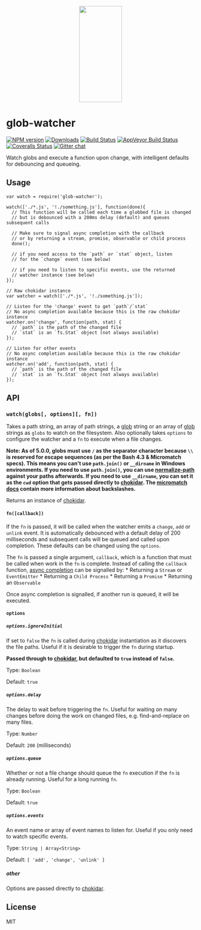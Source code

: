 <p align="center">
  <a href="http://gulpjs.com">
    <img height="257" width="114" src="https://raw.githubusercontent.com/gulpjs/artwork/master/gulp-2x.png">
  </a>
</p>

<h1 id="glob-watcher">glob-watcher</h1>

<p><a href="https://npmjs.com/package/glob-watcher"><img src="http://img.shields.io/npm/v/glob-watcher.svg" alt="NPM version" /></a> <a href="https://npmjs.com/package/glob-watcher"><img src="http://img.shields.io/npm/dm/glob-watcher.svg" alt="Downloads" /></a> <a href="https://travis-ci.org/gulpjs/glob-watcher"><img src="http://img.shields.io/travis/gulpjs/glob-watcher.svg?label=travis-ci" alt="Build Status" /></a> <a href="https://ci.appveyor.com/project/gulpjs/glob-watcher"><img src="https://img.shields.io/appveyor/ci/gulpjs/glob-watcher.svg?label=appveyor" alt="AppVeyor Build Status" /></a> <a href="https://coveralls.io/r/gulpjs/glob-watcher"><img src="http://img.shields.io/coveralls/gulpjs/glob-watcher/master.svg" alt="Coveralls Status" /></a> <a href="https://gitter.im/gulpjs/gulp"><img src="https://badges.gitter.im/gulpjs/gulp.png" alt="Gitter chat" /></a></p>

<p>Watch globs and execute a function upon change, with intelligent defaults for debouncing and queueing.</p>

<h2 id="usage">Usage</h2>

<pre><code class="js">var watch = require('glob-watcher');

watch(['./*.js', '!./something.js'], function(done){
  // This function will be called each time a globbed file is changed
  // but is debounced with a 200ms delay (default) and queues subsequent calls

  // Make sure to signal async completion with the callback
  // or by returning a stream, promise, observable or child process
  done();

  // if you need access to the `path` or `stat` object, listen
  // for the `change` event (see below)

  // if you need to listen to specific events, use the returned
  // watcher instance (see below)
});

// Raw chokidar instance
var watcher = watch(['./*.js', '!./something.js']);

// Listen for the 'change' event to get `path`/`stat`
// No async completion available because this is the raw chokidar instance
watcher.on('change', function(path, stat) {
  // `path` is the path of the changed file
  // `stat` is an `fs.Stat` object (not always available)
});

// Listen for other events
// No async completion available because this is the raw chokidar instance
watcher.on('add', function(path, stat) {
  // `path` is the path of the changed file
  // `stat` is an `fs.Stat` object (not always available)
});
</code></pre>

<h2 id="api">API</h2>

<h3 id="%60watchglobs%2C-options%2C-fn%60"><code>watch(globs[, options][, fn])</code></h3>

<p>Takes a path string, an array of path strings, a <a href="https://github.com/micromatch/micromatch">glob</a> string or an array of <a href="https://github.com/micromatch/micromatch">glob</a> strings as <code>globs</code> to watch on the filesystem. Also optionally takes <code>options</code> to configure the watcher and a <code>fn</code> to execute when a file changes.</p>

<p><strong>Note: As of 5.0.0, globs must use <code>/</code> as the separator character because <code>\\</code> is reserved for escape sequences (as per the Bash 4.3 &amp; Micromatch specs). This means you can't use <code>path.join()</code> or <code>__dirname</code> in Windows environments. If you need to use <code>path.join()</code>, you can use <a href="https://www.npmjs.com/package/normalize-path">normalize-path</a> against your paths afterwards. If you need to use <code>__dirname</code>, you can set it as the <code>cwd</code> option that gets passed directly to <a href="https://github.com/paulmillr/chokidar">chokidar</a>. The <a href="https://github.com/micromatch/micromatch#backslashes">micromatch docs</a> contain more information about backslashes.</strong></p>

<p>Returns an instance of <a href="https://github.com/paulmillr/chokidar">chokidar</a>.</p>

<h4 id="%60fncallback%60"><code>fn([callback])</code></h4>

<p>If the <code>fn</code> is passed, it will be called when the watcher emits a <code>change</code>, <code>add</code> or <code>unlink</code> event. It is automatically debounced with a default delay of 200 milliseconds and subsequent calls will be queued and called upon completion. These defaults can be changed using the <code>options</code>.</p>

<p>The <code>fn</code> is passed a single argument, <code>callback</code>, which is a function that must be called when work in the <code>fn</code> is complete. Instead of calling the <code>callback</code> function, <a href="https://github.com/gulpjs/async-done#completion-and-error-resolution">async completion</a> can be signalled by:
  * Returning a <code>Stream</code> or <code>EventEmitter</code>
  * Returning a <code>Child Process</code>
  * Returning a <code>Promise</code>
  * Returning an <code>Observable</code></p>

<p>Once async completion is signalled, if another run is queued, it will be executed.</p>

<h4 id="%60options%60"><code>options</code></h4>

<h5 id="%60options.ignoreinitial%60"><code>options.ignoreInitial</code></h5>

<p>If set to <code>false</code> the <code>fn</code> is called during <a href="https://github.com/paulmillr/chokidar">chokidar</a> instantiation as it discovers the file paths. Useful if it is desirable to trigger the <code>fn</code> during startup.</p>

<p><strong>Passed through to <a href="https://github.com/paulmillr/chokidar">chokidar</a>, but defaulted to <code>true</code> instead of <code>false</code>.</strong></p>

<p>Type: <code>Boolean</code></p>

<p>Default: <code>true</code></p>

<h5 id="%60options.delay%60"><code>options.delay</code></h5>

<p>The delay to wait before triggering the <code>fn</code>. Useful for waiting on many changes before doing the work on changed files, e.g. find-and-replace on many files.</p>

<p>Type: <code>Number</code></p>

<p>Default: <code>200</code> (milliseconds)</p>

<h5 id="%60options.queue%60"><code>options.queue</code></h5>

<p>Whether or not a file change should queue the <code>fn</code> execution if the <code>fn</code> is already running. Useful for a long running <code>fn</code>.</p>

<p>Type: <code>Boolean</code></p>

<p>Default: <code>true</code></p>

<h5 id="%60options.events%60"><code>options.events</code></h5>

<p>An event name or array of event names to listen for. Useful if you only need to watch specific events.</p>

<p>Type: <code>String | Array&lt;String&gt;</code></p>

<p>Default: <code>[ 'add', 'change', 'unlink' ]</code></p>

<h5 id="other">other</h5>

<p>Options are passed directly to <a href="https://github.com/paulmillr/chokidar">chokidar</a>.</p>

<h2 id="license">License</h2>

<p>MIT</p>
